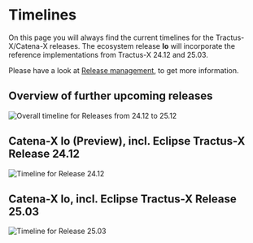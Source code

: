 # Timelines

On this page you will always find the current timelines for the Tractus-X/Catena-X releases. The ecosystem release **Io** will incorporate the reference implementations from Tractus-X 24.12 and 25.03.

Please have a look at [Release management](/release-management), to get more information.

## Overview of further upcoming releases

![Overall timeline for Releases from 24.12 to 25.12 ](@site/static/img/cx-timeline-overview.png)

## Catena-X Io (Preview), incl. Eclipse Tractus-X Release 24.12

![Timeline for Release 24.12 ](@site/static/img/cx-timeline-24.12.png)

## Catena-X Io, incl. Eclipse Tractus-X Release 25.03

![Timeline for Release 25.03](@site/static/img/cx-timeline-25.03.png)
